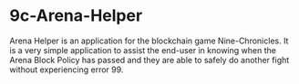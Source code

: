 # 9c-Arena-Helper

Arena Helper is an application for the blockchain game Nine-Chronicles.
It is a very simple application to assist the end-user in knowing when the Arena Block Policy has passed and they are able to safely do another fight without experiencing error 99.
